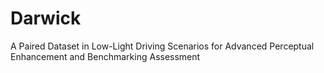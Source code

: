 # Darwick
A Paired Dataset in Low-Light Driving Scenarios for Advanced Perceptual Enhancement and Benchmarking Assessment
